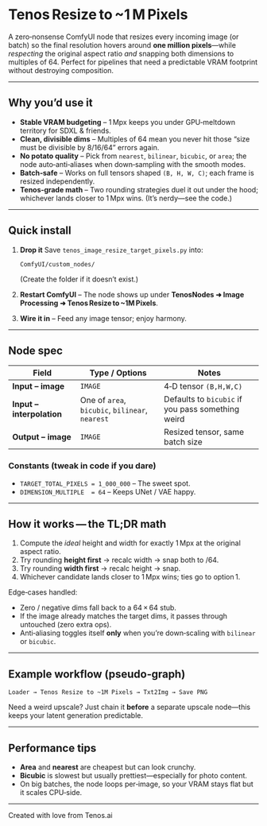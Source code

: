 # Tenos Resize to \~1 M Pixels

A zero‑nonsense ComfyUI node that resizes every incoming image (or batch) so the final resolution hovers around **one million pixels**—while *respecting* the original aspect ratio *and* snapping both dimensions to multiples of 64. Perfect for pipelines that need a predictable VRAM footprint without destroying composition.

---

## Why you’d use it

* **Stable VRAM budgeting** – 1 Mpx keeps you under GPU‑meltdown territory for SDXL & friends.
* **Clean, divisible dims** – Multiples of 64 mean you never hit those “size must be divisible by 8/16/64” errors again.
* **No potato quality** – Pick from `nearest`, `bilinear`, `bicubic`, or `area`; the node auto‑anti‑aliases when down‑sampling with the smooth modes.
* **Batch‑safe** – Works on full tensors shaped `(B, H, W, C)`; each frame is resized independently.
* **Tenos‑grade math** – Two rounding strategies duel it out under the hood; whichever lands closer to 1 Mpx wins. (It’s nerdy—see the code.)&#x20;

---

## Quick install

1. **Drop it**
   Save `tenos_image_resize_target_pixels.py` into:

   ```text
   ComfyUI/custom_nodes/
   ```

   (Create the folder if it doesn’t exist.)

2. **Restart ComfyUI** – The node shows up under **TenosNodes ➜ Image Processing ➜ Tenos Resize to \~1M Pixels**.

3. **Wire it in** – Feed any image tensor; enjoy harmony.

---

## Node spec

| Field                     | Type / Options                                  | Notes                                             |
| ------------------------- | ----------------------------------------------- | ------------------------------------------------- |
| **Input – image**         | `IMAGE`                                         | 4‑D tensor `(B,H,W,C)`                            |
| **Input – interpolation** | One of `area`, `bicubic`, `bilinear`, `nearest` | Defaults to `bicubic` if you pass something weird |
| **Output – image**        | `IMAGE`                                         | Resized tensor, same batch size                   |

### Constants (tweak in code if you dare)

* `TARGET_TOTAL_PIXELS = 1_000_000` – The sweet spot.
* `DIMENSION_MULTIPLE  = 64` – Keeps UNet / VAE happy.


---

## How it works — the TL;DR math

1. Compute the *ideal* height and width for exactly 1 Mpx at the original aspect ratio.
2. Try rounding **height first** → recalc width → snap both to /64.
3. Try rounding **width first** → recalc height → snap.
4. Whichever candidate lands closer to 1 Mpx wins; ties go to option 1.&#x20;

Edge‑cases handled:

* Zero / negative dims fall back to a 64 × 64 stub.
* If the image already matches the target dims, it passes through untouched (zero extra ops).
* Anti‑aliasing toggles itself **only** when you’re down‑scaling with `bilinear` or `bicubic`.&#x20;

---

## Example workflow (pseudo‑graph)

```text
Loader → Tenos Resize to ~1M Pixels → Txt2Img → Save PNG
```

Need a weird upscale? Just chain it **before** a separate upscale node—this keeps your latent generation predictable.

---

## Performance tips

* **Area** and **nearest** are cheapest but can look crunchy.
* **Bicubic** is slowest but usually prettiest—especially for photo content.
* On big batches, the node loops per‑image, so your VRAM stays flat but it scales CPU‑side.

---

Created with love from Tenos.ai

